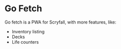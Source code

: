 # Go Fetch

Go fetch is a PWA for Scryfall, with more features, like:
- Inventory listing
- Decks
- Life counters